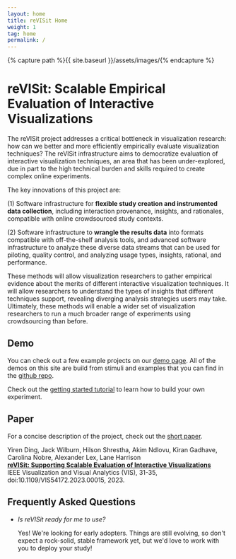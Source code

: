 ```yaml
---
layout: home
title: reVISit Home
weight: 1
tag: home
permalink: /
---
```

{% capture path %}{{ site.baseurl }}/assets/images/{% endcapture %}

# reVISit: Scalable Empirical Evaluation of Interactive Visualizations

The reVISit project addresses a critical bottleneck in visualization research: how can we better and more efficiently empirically evaluate visualization techniques? The reVISit infrastructure aims to democratize evaluation of interactive visualization techniques, an area that has been under-explored, due in part to the high technical burden and skills required to create complex online experiments. 

The key innovations of this project are: 

(1) Software infrastructure for **flexible study creation and instrumented data collection**, including interaction provenance, insights, and rationales, compatible with online crowdsourced study contexts. 

(2) Software infrastructure to **wrangle the results data** into formats compatible with off-the-shelf analysis tools, and advanced software infrastructure to analyze these diverse data streams that can be used for piloting, quality control, and analyzing usage types, insights, rational, and performance. 

These methods will allow visualization researchers to gather empirical evidence about the merits of different interactive visualization techniques. It will allow researchers to understand the types of insights that different techniques support, revealing diverging analysis strategies users may take. Ultimately, these methods will enable a wider set of visualization researchers to run a much broader range of experiments using crowdsourcing than before.

## Demo 

You can check out a few example projects on our [demo page]({{site.demo}}). All of the demos on this site are build from stimuli and examples that you can find in the [github repo]({{site.repo}}).

Check out the [getting started tutorial]({{site.baseurl}}/tutorial/) to learn how to build your own experiment. 

## Paper

For a concise description of the project, check out the [short paper](https://vdl.sci.utah.edu/publications/2023_shortpaper_revisit/). 
<div class="note">
<div class="ref">
Yiren Ding, Jack Wilburn, Hilson Shrestha, Akim Ndlovu, Kiran Gadhave, <br> Carolina Nobre, Alexander Lex, Lane Harrison <br>
<a href="https://vdl.sci.utah.edu/publications/2023_shortpaper_revisit/"><b>reVISit: Supporting Scalable Evaluation of Interactive Visualizations</b></a>  <br>
IEEE Visualization and Visual Analytics (VIS), 31-35, doi:10.1109/VIS54172.2023.00015, 2023.
</div>
</div>

## Frequently Asked Questions

- _Is reVISit ready for me to use?_  

   Yes! We're looking for early adopters. Things are still evolving, so don't expect a rock-solid, stable framework yet, but we'd love to work with you to deploy your study!



